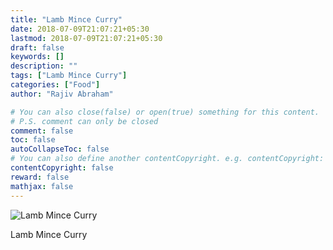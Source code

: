 ```yaml
---
title: "Lamb Mince Curry"
date: 2018-07-09T21:07:21+05:30
lastmod: 2018-07-09T21:07:21+05:30
draft: false
keywords: []
description: ""
tags: ["Lamb Mince Curry"]
categories: ["Food"]
author: "Rajiv Abraham"

# You can also close(false) or open(true) something for this content.
# P.S. comment can only be closed
comment: false
toc: false
autoCollapseToc: false
# You can also define another contentCopyright. e.g. contentCopyright: "This is another copyright."
contentCopyright: false
reward: false
mathjax: false
---
```


![Lamb Mince Curry](https://res.cloudinary.com/abraham/image/upload/v1531150375/IMG_20180709_190054.jpg "Lamb Mince Curry")

Lamb Mince Curry